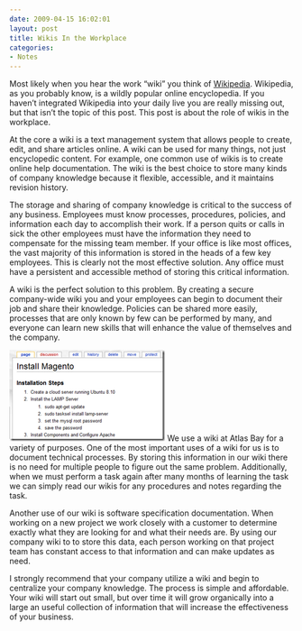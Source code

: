 ```yaml
---
date: 2009-04-15 16:02:01
layout: post
title: Wikis In the Workplace
categories:
- Notes
---
```


Most likely when you hear the work “wiki” you think of [Wikipedia](http://en.wikipedia.org/wiki/Main_Page). Wikipedia, as you probably know, is a wildly popular online encyclopedia. If you haven’t integrated Wikipedia into your daily live you are really missing out, but that isn’t the topic of this post. This post is about the role of wikis in the workplace.

At the core a wiki is a text management system that allows people to create, edit, and share articles online. A wiki can be used for many things, not just encyclopedic content. For example, one common use of wikis is to create online help documentation. The wiki is the best choice to store many kinds of company knowledge because it flexible, accessible, and it maintains revision history.

The storage and sharing of company knowledge is critical to the success of any business. Employees must know processes, procedures, policies, and information each day to accomplish their work. If a person quits or calls in sick the other employees must have the information they need to compensate for the missing team member. If your office is like most offices, the vast majority of this information is stored in the heads of a few key employees. This is clearly not the most effective solution. Any office must have a persistent and accessible method of storing this critical information.

A wiki is the perfect solution to this problem. By creating a secure company-wide wiki you and your employees can begin to document their job and share their knowledge. Policies can be shared more easily, processes that are only known by few can be performed by many, and everyone can learn new skills that will enhance the value of themselves and the company.

[![wikicapture](/images/2009/04/wikicapture-thumb.png)](/images/2009/04/wikicapture.png) We use a wiki at Atlas Bay for a variety of purposes. One of the most important uses of a wiki for us is to document technical processes. By storing this information in our wiki there is no need for multiple people to figure out the same problem. Additionally, when we must perform a task again after many months of learning the task we can simply read our wikis for any procedures and notes regarding the task.

Another use of our wiki is software specification documentation. When working on a new project we work closely with a customer to determine exactly what they are looking for and what their needs are. By using our company wiki to to store this data, each person working on that project team has constant access to that information and can make updates as need.

I strongly recommend that your company utilize a wiki and begin to centralize your company knowledge. The process is simple and affordable. Your wiki will start out small, but over time it will grow organically into a large an useful collection of information that will increase the effectiveness of your business.
